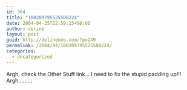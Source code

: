 ```yaml
---
id: 364
title: "108289795525508224"
date: 2004-04-25T22:59:15+00:00
author: deline
layout: post
guid: http://delineneo.com/?p=249
permalink: /2004/04/108289795525508224/
categories:
  - Uncategorized
---
```

Argh, check the Other Stuff link&#8230; I need to fix the stupid padding up!!! Argh&#8230;&#8230;&#8230;